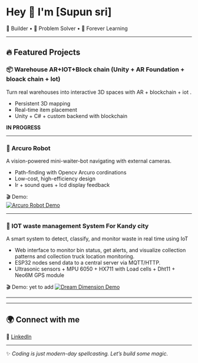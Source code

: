 # Hey 👋 I'm [Supun sri]

🚀 Builder • 🧩 Problem Solver • 🌱 Forever Learning

---

## 🔥 Featured Projects

### 📦 Warehouse AR+IOT+Block chain (Unity + AR Foundation + bloack chain + Iot)
Turn real warehouses into interactive 3D spaces with AR + blockchain + iot .

- Persistent 3D mapping
- Real-time item placement
- Unity + C# + custom backend with blockchain

**IN PROGRESS**

---

### 🤖 Arcuro Robot
A vision-powered mini-waiter-bot navigating with external cameras.

- Path-finding with Opencv Arcuro cordinations
- Low-cost, high-efficiency design
- Ir + sound ques + lcd display feedback

🎬 Demo:  
[![Arcuro Robot Demo](https://img.youtube.com/vi/YOUR_VIDEO_ID/0.jpg)](https://www.youtube.com/watch?v=YOUR_VIDEO_ID)

---


### 🧠 IOT waste management System For Kandy city
A smart system to detect, classify, and monitor waste in real time using IoT

- Web interface to monitor bin status, get alerts, and visualize collection patterns and collection truck location monitoring.
- ESP32 nodes send data to a central server via MQTT/HTTP.
- Ultrasonic sensors + MPU 6050 + HX711 with Load cells + Dht11 + Neo6M GPS module

🎬 Demo:  yet to add
[![Dream Dimension Demo](https://img.youtube.com/vi/YOUR_VIDEO_ID/0.jpg)](https://www.youtube.com/watch?v=YOUR_VIDEO_ID)

---



---

## 🌍 Connect with me
💼 [LinkedIn](#) 

---

✨ *Coding is just modern-day spellcasting. Let’s build some magic.*
